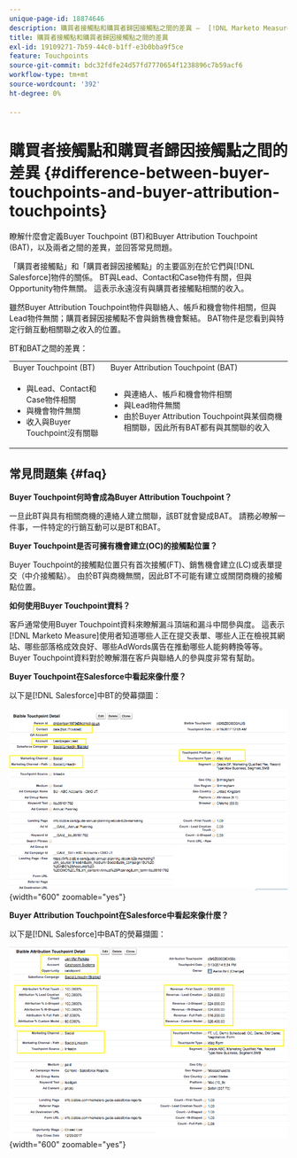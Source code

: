 ```yaml
---
unique-page-id: 18874646
description: 購買者接觸點和購買者歸因接觸點之間的差異 —  [!DNL Marketo Measure]
title: 購買者接觸點和購買者歸因接觸點之間的差異
exl-id: 19109271-7b59-44c0-b1ff-e3b0bba9f5ce
feature: Touchpoints
source-git-commit: bdc32fdfe24d57fd7770654f1238896c7b59acf6
workflow-type: tm+mt
source-wordcount: '392'
ht-degree: 0%

---
```


# 購買者接觸點和購買者歸因接觸點之間的差異 {#difference-between-buyer-touchpoints-and-buyer-attribution-touchpoints}

瞭解什麼會定義Buyer Touchpoint (BT)和Buyer Attribution Touchpoint (BAT)，以及兩者之間的差異，並回答常見問題。

「購買者接觸點」和「購買者歸因接觸點」的主要區別在於它們與[!DNL Salesforce]物件的關係。 BT與Lead、Contact和Case物件有關，但與Opportunity物件無關。 這表示永遠沒有與購買者接觸點相關的收入。

雖然Buyer Attribution Touchpoint物件與聯絡人、帳戶和機會物件相關，但與Lead物件無關；購買者歸因接觸點不會與銷售機會繫結。 BAT物件是您看到與特定行銷互動相關聯之收入的位置。

BT和BAT之間的差異：

<table> 
 <colgroup> 
  <col> 
  <col> 
 </colgroup> 
 <tbody> 
  <tr> 
   <td>Buyer Touchpoint (BT)</td> 
   <td>Buyer Attribution Touchpoint (BAT)</td> 
  </tr> 
  <tr> 
   <td> 
    <ul> 
     <li>與Lead、Contact和Case物件相關</li> 
     <li>與機會物件無關</li> 
     <li>收入與Buyer Touchpoint沒有關聯</li> 
    </ul></td> 
   <td> 
    <ul> 
     <li>與連絡人、帳戶和機會物件相關</li> 
     <li>與Lead物件無關</li> 
     <li>由於Buyer Attribution Touchpoint與某個商機相關聯，因此所有BAT都有與其關聯的收入</li> 
    </ul></td> 
  </tr> 
 </tbody> 
</table>

## 常見問題集 {#faq}

**Buyer Touchpoint何時會成為Buyer Attribution Touchpoint？**

一旦此BT與具有相關商機的連絡人建立關聯，該BT就會變成BAT。 請務必瞭解一件事，一件特定的行銷互動可以是BT和BAT。

**Buyer Touchpoint是否可擁有機會建立(OC)的接觸點位置？**

Buyer Touchpoint的接觸點位置只有首次接觸(FT)、銷售機會建立(LC)或表單提交（中介接觸點）。 由於BT與商機無關，因此BT不可能有建立或關閉商機的接觸點位置。

**如何使用Buyer Touchpoint資料？**

客戶通常使用Buyer Touchpoint資料來瞭解漏斗頂端和漏斗中間參與度。 這表示[!DNL Marketo Measure]使用者知道哪些人正在提交表單、哪些人正在檢視其網站、哪些部落格成效良好、哪些AdWords廣告在推動哪些人能夠轉換等等。 Buyer Touchpoint資料對於瞭解潛在客戶與聯絡人的參與度非常有幫助。

**Buyer Touchpoint在Salesforce中看起來像什麼？**

以下是[!DNL Salesforce]中BT的熒幕擷圖：

![](assets/buyer-touchpoints-and-buyer-attribution-touchpoints-1.png){width="600" zoomable="yes"}

**Buyer Attribution Touchpoint在Salesforce中看起來像什麼？**

以下是[!DNL Salesforce]中BAT的熒幕擷圖：

![](assets/buyer-touchpoints-and-buyer-attribution-touchpoints-2.png){width="600" zoomable="yes"}
